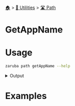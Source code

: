 <!--startTocHeader-->
[🏠](../../README.md) > [🔧 Utilities](../README.md) > [🛣️ Path](README.md)
# GetAppName
<!--endTocHeader-->

# Usage

<!--startCode-->
```bash
zaruba path getAppName --help
```
 
<details>
<summary>Output</summary>
 
```````
Get default app name based on location or image name

Usage:
  zaruba path getAppName <string> [flags]

Aliases:
  getAppName, getServiceName

Flags:
  -h, --help   help for getAppName
```````
</details>
<!--endCode-->

# Examples



<!--startTocSubtopic-->
<!--endTocSubtopic-->